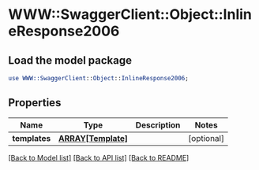 # WWW::SwaggerClient::Object::InlineResponse2006

## Load the model package
```perl
use WWW::SwaggerClient::Object::InlineResponse2006;
```

## Properties
Name | Type | Description | Notes
------------ | ------------- | ------------- | -------------
**templates** | [**ARRAY[Template]**](Template.md) |  | [optional] 

[[Back to Model list]](../README.md#documentation-for-models) [[Back to API list]](../README.md#documentation-for-api-endpoints) [[Back to README]](../README.md)


